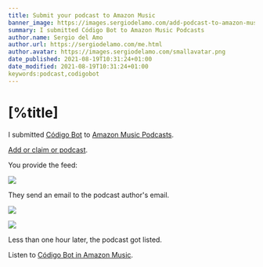 ```yaml
---
title: Submit your podcast to Amazon Music
banner_image: https://images.sergiodelamo.com/add-podcast-to-amazon-music-.png
summary: I submitted Código Bot to Amazon Music Podcasts
author.name: Sergio del Amo
author.url: https://sergiodelamo.com/me.html
author.avatar: https://images.sergiodelamo.com/smallavatar.png 
date_published: 2021-08-19T10:31:24+01:00
date_modified: 2021-08-19T10:31:24+01:00
keywords:podcast,codigobot
---
```


# [%title]

I submitted [Código Bot](https://codigobot.com) to [Amazon Music Podcasts](https://www.amazon.com/music/lp/podcasts).

[Add or claim or podcast](https://podcasters.amazon.com/).

You provide the feed:

![](https://images.sergiodelamo.com/apple-music-podcasts-add.png)

They send an email to the podcast author's email.

![](https://images.sergiodelamo.com/apple-music-podcasts-email-sent.png)

![](https://images.sergiodelamo.com/apple-music-podcasts-you-are-all-set.png)

Less than one hour later, the podcast got listed.

Listen to [Código Bot in Amazon Music](https://music.amazon.es/podcasts/8c000130-e0aa-4b66-8548-223f4c8d0f88/código-bot).